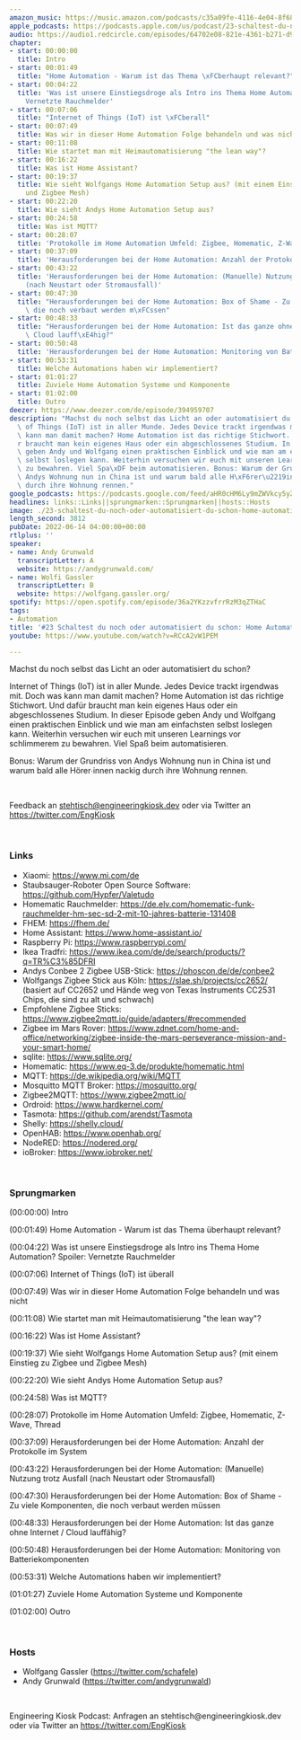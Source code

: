 ```yaml
---
amazon_music: https://music.amazon.com/podcasts/c35a09fe-4116-4e04-8f68-77d61b112e46/episodes/6e92f53d-139d-4d45-b217-7db269f2dac1/engineering-kiosk-23-schaltest-du-noch-oder-automatisiert-du-schon-home-automation
apple_podcasts: https://podcasts.apple.com/us/podcast/23-schaltest-du-noch-oder-automatisiert-du-schon-home/id1603082924?i=1000566323940&uo=4
audio: https://audio1.redcircle.com/episodes/64702e08-821e-4361-b271-d98525ec6667/stream.mp3
chapter:
- start: 00:00:00
  title: Intro
- start: 00:01:49
  title: "Home Automation - Warum ist das Thema \xFCberhaupt relevant?"
- start: 00:04:22
  title: 'Was ist unsere Einstiegsdroge als Intro ins Thema Home Automation? Spoiler:
    Vernetzte Rauchmelder'
- start: 00:07:06
  title: "Internet of Things (IoT) ist \xFCberall"
- start: 00:07:49
  title: Was wir in dieser Home Automation Folge behandeln und was nicht
- start: 00:11:08
  title: Wie startet man mit Heimautomatisierung "the lean way"?
- start: 00:16:22
  title: Was ist Home Assistant?
- start: 00:19:37
  title: Wie sieht Wolfgangs Home Automation Setup aus? (mit einem Einstieg zu Zigbee
    und Zigbee Mesh)
- start: 00:22:20
  title: Wie sieht Andys Home Automation Setup aus?
- start: 00:24:58
  title: Was ist MQTT?
- start: 00:28:07
  title: 'Protokolle im Home Automation Umfeld: Zigbee, Homematic, Z-Wave, Thread'
- start: 00:37:09
  title: 'Herausforderungen bei der Home Automation: Anzahl der Protokolle im System'
- start: 00:43:22
  title: 'Herausforderungen bei der Home Automation: (Manuelle) Nutzung trotz Ausfall
    (nach Neustart oder Stromausfall)'
- start: 00:47:30
  title: "Herausforderungen bei der Home Automation: Box of Shame - Zu viele Komponenten,\
    \ die noch verbaut werden m\xFCssen"
- start: 00:48:33
  title: "Herausforderungen bei der Home Automation: Ist das ganze ohne Internet /\
    \ Cloud lauff\xE4hig?"
- start: 00:50:48
  title: 'Herausforderungen bei der Home Automation: Monitoring von Batteriekomponenten'
- start: 00:53:31
  title: Welche Automations haben wir implementiert?
- start: 01:01:27
  title: Zuviele Home Automation Systeme und Komponente
- start: 01:02:00
  title: Outro
deezer: https://www.deezer.com/de/episode/394959707
description: "Machst du noch selbst das Licht an oder automatisiert du schon? Internet\
  \ of Things (IoT) ist in aller Munde. Jedes Device trackt irgendwas mit. Doch was\
  \ kann man damit machen? Home Automation ist das richtige Stichwort. Und daf\xFC\
  r braucht man kein eigenes Haus oder ein abgeschlossenes Studium. In dieser Episode\
  \ geben Andy und Wolfgang einen praktischen Einblick und wie man am einfachsten\
  \ selbst loslegen kann. Weiterhin versuchen wir euch mit unseren Learnings vor schlimmerem\
  \ zu bewahren. Viel Spa\xDF beim automatisieren. Bonus: Warum der Grundriss von\
  \ Andys Wohnung nun in China ist und warum bald alle H\xF6rer\u2219innen nackig\
  \ durch ihre Wohnung rennen."
google_podcasts: https://podcasts.google.com/feed/aHR0cHM6Ly9mZWVkcy5yZWRjaXJjbGUuY29tLzBlY2ZkZmQ3LWZkYTEtNGMzZC05NTE1LTQ3NjcyN2Y5ZGY1ZQ/episode/NDdiNDNmMjYtMzQ1Ni00YmMxLWIwZTAtZWMyOGE1ZWEwZmRl?sa=X&ved=2ahUKEwiKkL-Alrn4AhUXB0QIHdtQCXMQkfYCegQIARAF
headlines: links::Links||sprungmarken::Sprungmarken||hosts::Hosts
image: ./23-schaltest-du-noch-oder-automatisiert-du-schon-home-automation.jpg
length_second: 3812
pubDate: 2022-06-14 04:00:00+00:00
rtlplus: ''
speaker:
- name: Andy Grunwald
  transcriptLetter: A
  website: https://andygrunwald.com/
- name: Wolfi Gassler
  transcriptLetter: B
  website: https://wolfgang.gassler.org/
spotify: https://open.spotify.com/episode/36a2YKzzvfrrRzM3qZTHaC
tags:
- Automation
title: '#23 Schaltest du noch oder automatisiert du schon: Home Automation'
youtube: https://www.youtube.com/watch?v=RCcA2vW1PEM

---
```

<p>Machst du noch selbst das Licht an oder automatisiert du schon?</p><p>Internet of Things (IoT) ist in aller Munde. Jedes Device trackt irgendwas mit. Doch was kann man damit machen? Home Automation ist das richtige Stichwort. Und dafür braucht man kein eigenes Haus oder ein abgeschlossenes Studium. In dieser Episode geben Andy und Wolfgang einen praktischen Einblick und wie man am einfachsten selbst loslegen kann. Weiterhin versuchen wir euch mit unseren Learnings vor schlimmerem zu bewahren. Viel Spaß beim automatisieren.</p><p>Bonus: Warum der Grundriss von Andys Wohnung nun in China ist und warum bald alle Hörer∙innen nackig durch ihre Wohnung rennen.</p><p><br></p><p>Feedback an <a href="mailto:stehtisch@engineeringkiosk.dev" rel="nofollow">stehtisch@engineeringkiosk.dev</a> oder via Twitter an <a href="https://twitter.com/EngKiosk" rel="nofollow">https://twitter.com/EngKiosk</a></p><p><br></p><h3 id="links">Links</h3><ul><li>Xiaomi: <a href="https://www.mi.com/de" rel="nofollow">https://www.mi.com/de</a></li><li>Staubsauger-Roboter Open Source Software: <a href="https://github.com/Hypfer/Valetudo" rel="nofollow">https://github.com/Hypfer/Valetudo</a></li><li>Homematic Rauchmelder: <a href="https://de.elv.com/homematic-funk-rauchmelder-hm-sec-sd-2-mit-10-jahres-batterie-131408" rel="nofollow">https://de.elv.com/homematic-funk-rauchmelder-hm-sec-sd-2-mit-10-jahres-batterie-131408</a></li><li>FHEM: <a href="https://fhem.de/" rel="nofollow">https://fhem.de/</a></li><li>Home Assistant: <a href="https://www.home-assistant.io/" rel="nofollow">https://www.home-assistant.io/</a></li><li>Raspberry Pi: <a href="https://www.raspberrypi.com/" rel="nofollow">https://www.raspberrypi.com/</a></li><li>Ikea Tradfri: <a href="https://www.ikea.com/de/de/search/products/?q=TR%C3%85DFRI" rel="nofollow">https://www.ikea.com/de/de/search/products/?q=TR%C3%85DFRI</a></li><li>Andys Conbee 2 Zigbee USB-Stick: <a href="https://phoscon.de/de/conbee2" rel="nofollow">https://phoscon.de/de/conbee2</a></li><li>Wolfgangs Zigbee Stick aus Köln: <a href="https://slae.sh/projects/cc2652/" rel="nofollow">https://slae.sh/projects/cc2652/</a> (basiert auf CC2652 und Hände weg von Texas Instruments CC2531 Chips, die sind zu alt und schwach)</li><li>Empfohlene Zigbee Sticks: <a href="https://www.zigbee2mqtt.io/guide/adapters/#recommended" rel="nofollow">https://www.zigbee2mqtt.io/guide/adapters/#recommended</a> </li><li>Zigbee im Mars Rover: <a href="https://www.zdnet.com/home-and-office/networking/zigbee-inside-the-mars-perseverance-mission-and-your-smart-home/" rel="nofollow">https://www.zdnet.com/home-and-office/networking/zigbee-inside-the-mars-perseverance-mission-and-your-smart-home/</a> </li><li>sqlite: <a href="https://www.sqlite.org/" rel="nofollow">https://www.sqlite.org/</a></li><li>Homematic: <a href="https://www.eq-3.de/produkte/homematic.html" rel="nofollow">https://www.eq-3.de/produkte/homematic.html</a></li><li>MQTT: <a href="https://de.wikipedia.org/wiki/MQTT" rel="nofollow">https://de.wikipedia.org/wiki/MQTT</a></li><li>Mosquitto MQTT Broker: <a href="https://mosquitto.org/" rel="nofollow">https://mosquitto.org/</a></li><li>Zigbee2MQTT: <a href="https://www.zigbee2mqtt.io/" rel="nofollow">https://www.zigbee2mqtt.io/</a></li><li>Ordroid: <a href="https://www.hardkernel.com/" rel="nofollow">https://www.hardkernel.com/</a></li><li>Tasmota: <a href="https://github.com/arendst/Tasmota" rel="nofollow">https://github.com/arendst/Tasmota</a></li><li>Shelly: <a href="https://shelly.cloud/" rel="nofollow">https://shelly.cloud/</a></li><li>OpenHAB: <a href="https://www.openhab.org/" rel="nofollow">https://www.openhab.org/</a></li><li>NodeRED: <a href="https://nodered.org/" rel="nofollow">https://nodered.org/</a></li><li>ioBroker: <a href="https://www.iobroker.net/" rel="nofollow">https://www.iobroker.net/</a></li></ul><p><br></p><h3 id="sprungmarken">Sprungmarken</h3><p>(00:00:00) Intro</p><p>(00:01:49) Home Automation - Warum ist das Thema überhaupt relevant?</p><p>(00:04:22) Was ist unsere Einstiegsdroge als Intro ins Thema Home Automation? Spoiler: Vernetzte Rauchmelder</p><p>(00:07:06) Internet of Things (IoT) ist überall</p><p>(00:07:49) Was wir in dieser Home Automation Folge behandeln und was nicht</p><p>(00:11:08) Wie startet man mit Heimautomatisierung &#34;the lean way&#34;?</p><p>(00:16:22) Was ist Home Assistant?</p><p>(00:19:37) Wie sieht Wolfgangs Home Automation Setup aus? (mit einem Einstieg zu Zigbee und Zigbee Mesh)</p><p>(00:22:20) Wie sieht Andys Home Automation Setup aus?</p><p>(00:24:58) Was ist MQTT?</p><p>(00:28:07) Protokolle im Home Automation Umfeld: Zigbee, Homematic, Z-Wave, Thread</p><p>(00:37:09) Herausforderungen bei der Home Automation: Anzahl der Protokolle im System</p><p>(00:43:22) Herausforderungen bei der Home Automation: (Manuelle) Nutzung trotz Ausfall (nach Neustart oder Stromausfall)</p><p>(00:47:30) Herausforderungen bei der Home Automation: Box of Shame - Zu viele Komponenten, die noch verbaut werden müssen</p><p>(00:48:33) Herausforderungen bei der Home Automation: Ist das ganze ohne Internet / Cloud lauffähig?</p><p>(00:50:48) Herausforderungen bei der Home Automation: Monitoring von Batteriekomponenten</p><p>(00:53:31) Welche Automations haben wir implementiert?</p><p>(01:01:27) Zuviele Home Automation Systeme und Komponente</p><p>(01:02:00) Outro</p><p><br></p><h3 id="hosts">Hosts</h3><ul><li>Wolfgang Gassler (<a href="https://twitter.com/schafele" rel="nofollow">https://twitter.com/schafele</a>)</li><li>Andy Grunwald (<a href="https://twitter.com/andygrunwald" rel="nofollow">https://twitter.com/andygrunwald</a>)</li></ul><p><br></p><p>Engineering Kiosk Podcast: Anfragen an stehtisch@engineeringkiosk.dev oder via Twitter an <a href="https://twitter.com/EngKiosk" rel="nofollow">https://twitter.com/EngKiosk</a></p>